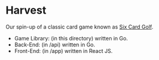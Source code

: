 # Harvest

Our spin-up of a classic card game known as [Six Card Golf](https://en.wikipedia.org/wiki/Golf_(card_game)).

* Game Library: (in this directory) written in Go.
* Back-End: (in /api) written in Go.
* Front-End: (in /app) written in React JS.
